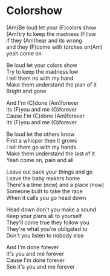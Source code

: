 # Colorshow

(Am)Be loud let your (F)colors show  
(Am)try to keep the madness (F)low  
if they (Am)hear and its wrong  
and they (F)come with torches on(Am)  
yeah come on  
  
Be loud let your colors show  
Try to keep the madness low  
I tell them no with my hand  
Make them understand the plan of it  
Bright and gone  
  
And I'm (C)done (Am)forever  
its (F)you and me (G)forever  
Cause I'm (C)done (Am)forever  
its (F)you and me (G)forever  
  
Be loud let the others know  
First a whisper then it grows  
I tell them go with my hands  
Make them understand the last of it  
Yeah come on, pain and all  
  
Leave out pack your things and go  
Leave the baby makers home  
There's a time (now) and a place (now)  
Someone built to take the race  
When it calls you go head down  
  
Head down don't you make a sound  
Keep your plans all to yourself  
They'll come true they follow you  
They're what you're obligated to  
Don't you listen to nobody else  
  
And I'm done forever  
It's you and me forever  
Cause I'm done forever  
See it's you and me forever
